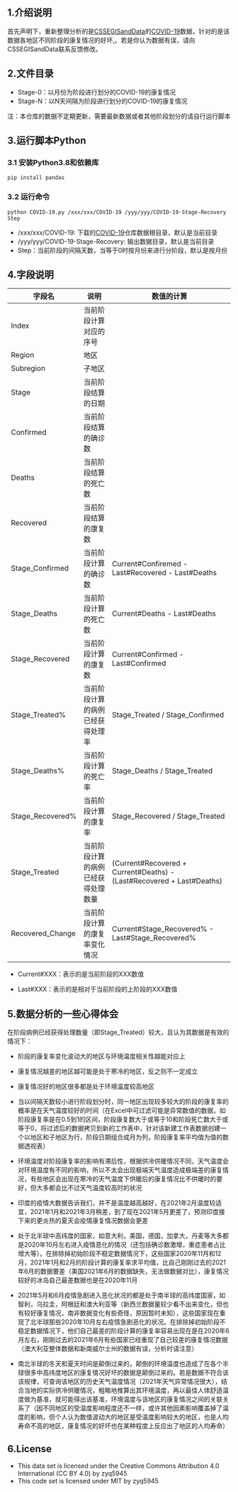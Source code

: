 
## 1.介绍说明

首先声明下，重新整理分析的是[CSSEGISandData](https://github.com/CSSEGISandData)的[COVID-19](https://github.com/CSSEGISandData/COVID-19)数据，针对的是该数据各地区不同阶段的康复情况的好坏,。若是你认为数据有误，请向CSSEGISandData联系反馈修改。


## 2.文件目录
* Stage-0：以月份为阶段进行划分的COVID-19的康复情况
* Stage-N：以N天间隔为阶段进行划分的COVID-19的康复情况


注：本仓库的数据不定期更新，需要最新数据或者其他阶段划分的请自行运行脚本

## 3.运行脚本Python


### 3.1 安装Python3.8和依赖库

```
pip install pandas 
```


### 3.2 运行命令

```
python COVID-19.py /xxx/xxx/COVID-19 /yyy/yyy/COVID-19-Stage-Recovery Step
```
*  /xxx/xxx/COVID-19: 下载的[COVID-19](https://github.com/CSSEGISandData/COVID-19)仓库数据根目录，默认是当前目录
* /yyy/yyy/COVID-19-Stage-Recovery: 输出数据目录，默认是当前目录
* Step：当前阶段的间隔天数，当等于0时按月份来进行分阶段，默认是按月份



## 4.字段说明



| 字段名 |  说明 |  数值的计算 |
|---|---|---|
|  Index | 当前阶段计算对应的序号 ||
|  Region | 地区 ||
|  Subregion | 子地区 ||
|  Stage | 当前阶段结算的日期 ||
|  Confirmed | 当前阶段结算的确诊数 ||
|  Deaths | 当前阶段结算的死亡数 ||
|  Recovered | 当前阶段结算的康复数 ||
|  Stage_Confirmed | 当前阶段计算的确诊数 | Current#Confiremed - Last#Recovered - Last#Deaths  |
|  Stage_Deaths | 当前阶段计算的死亡数 | Current#Deaths - Last#Deaths |
|  Stage_Recovered | 当前阶段计算的康复数 | Current#Confirmed - Last#Confirmed  |
|  Stage_Treated% | 当前阶段计算的病例已经获得处理率 | Stage_Treated / Stage_Confirmed |
|  Stage_Deaths% | 当前阶段计算的死亡率 | Stage_Deaths / Stage_Treated |
|  Stage_Recovered% | 当前阶段计算的康复率 | Stage_Recovered / Stage_Treated |
|  Stage_Treated | 当前阶段计算的病例已经获得处理数量 | (Current#Recovered + Current#Deaths) - (Last#Recovered + Last#Deaths) |
|  Recovered_Change | 当前阶段计算的康复率变化情况 | Current#Stage_Recovered% - Last#Stage_Recovered%  |



* Current#XXX：表示的是当前阶段的XXX数值

* Last#XXX：表示的是相对于当前阶段的上阶段的XXX数值



## 5.数据分析的一些心得体会

在阶段病例已经获得处理数量（即Stage_Treated）较大，且认为其数据是有效的情况下：

* 阶段的康复率变化波动大的地区与环境温度相关性越能对应上

* 康复情况越差的地区越可能是处于寒冷的地区，反之则不一定成立

* 康复情况好的地区很多都是处于环境温度较高地区

* 当以间隔天数较小进行阶段划分时，同一地区出现较多较大的阶段的康复率的概率是在天气温度较好的时间（在Excel中可过滤可能是异常数值的数据，如阶段康复率是在0.5到1的区间，阶段康复数大于或等于10和阶段死亡数大于或等于0，将过滤后的数据拷贝到新的工作表中，针对该新建工作表数据创建一个以地区和子地区为行，阶段日期组合成月为列，阶段康复率平均值为值的数据透视表）

* 环境温度对阶段康复率的影响有滞后性，根据供冷供暖情况不同，天气温度会对环境温度有不同的影响，所以不太会出现极端天气温度造成极端差的康复情况，有些地区会出现在寒冷的天气温度下供暖后的康复情况比不供暖时的要好，但大多都会比不过天气温度较高时的状况

* 印度的疫情大数据告诉我们，并不是温度越高越好，在2021年2月温度较适宜，2021年1月和2021年3月稍差，到了现在2021年5月更差了，预测印度接下来的更炎热的夏天会疫情康复情况数据会更差

* 处于北半球中高纬度的国家，如意大利，美国，德国，加拿大，丹麦等大多都是2020年10月左右进入疫情恶化的情况（还包括确诊数激增，重症患者占比增大等）。在排除掉初始阶段不稳定数据情况下，这些国家2020年11月和12月，2021年1月和2月的阶段计算的康复率求平均值，比自己刚刚过去的2021年6月的数据要差（美国2021年6月的数据缺失，无法做数据对比），康复情况较好的冰岛自己最差数据也是在2020年11月

* 2021年5月和6月疫情急剧进入恶化状况的都是处于南半球的高纬度国家，如智利，乌拉圭，阿根廷和澳大利亚等（新西兰数据量较少看不出来变化，但也有较好康复情况，南非数据变化有些奇怪，原因暂时未知），这些国家现在重现了北半球那些2020年10月左右疫情急剧恶化的状况。在排除掉初始阶段不稳定数据情况下，他们自己最差的阶段计算的康复率容易出现在是在2020年6月左右，刚刚过去的2021年6月有些国家已经重现了自己较差的康复情况数据（澳大利亚整体数据和新南威尔士州的数据有误，分析时请注意）

* 南北半球的冬天和夏天时间是颠倒过来的，颠倒的环境温度也造成了在各个半球很多中高纬度地区的康复情况好坏的数据是颠倒过来的。若是数据不符合该该规律，可查询该地区的历史天气温度情况（2021年天气异常情况很大），结合当地的实际供冷供暖情况，粗略地推算出其环境温度，再以最佳人体舒适温度做为基准，就可能得出该基准，环境温度与该地区的康复情况之间的关联关系了（因不同地区的受温度影响程度还不一样，或许其他因素影响覆盖掉了温度的影响，但个人认为数值波动大的地区是受温度影响较大的地区，也是人均寿命不高的地区，康复情况的好坏也在某种程度上反应出了地区的人均寿命）

  
## 6.License
* This data set is licensed under the Creative Commons Attribution 4.0 International (CC BY 4.0) by zyq5945 
* This code set is  licensed under MIT by zyq5945
